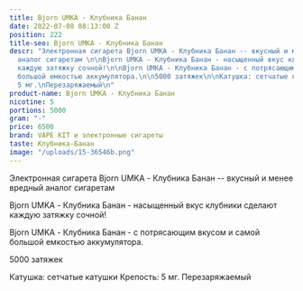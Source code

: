```yaml
---
title: Bjorn UMKA - Клубника Банан
date: 2022-07-08 08:13:00 Z
position: 222
title-seo: Bjorn UMKA - Клубника Банан
descr: "Электронная сигарета Bjorn UMKA - Клубника Банан -- вкусный и менее вредный
  аналог сигаретам \n\nBjorn UMKA - Клубника Банан - насыщенный вкус клубники сделают
  каждую затяжку сочной!\n\nBjorn UMKA - Клубника Банан - с потрясающим вкусом и самой
  большой емкостью аккумулятора.\n\n5000 затяжек\n\nКатушка: сетчатые катушки\nКрепость:
  5 мг.\nПерезаряжаемый\n"
product-name: Bjorn UMKA - Клубника Банан
nicotine: 5
portions: 5000
gram: "-"
price: 6500
brand: VAPE KIT и электронные сигареты
taste: Клубника-Банан
image: "/uploads/15-36546b.png"
---
```


Электронная сигарета Bjorn UMKA - Клубника Банан -- вкусный и менее вредный аналог сигаретам 

Bjorn UMKA - Клубника Банан - насыщенный вкус клубники сделают каждую затяжку сочной!

Bjorn UMKA - Клубника Банан - с потрясающим вкусом и самой большой емкостью аккумулятора.

5000 затяжек

Катушка: сетчатые катушки
Крепость: 5 мг.
Перезаряжаемый

